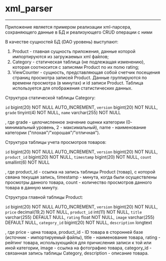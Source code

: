 # xml_parser
---
Приложение является примером реализации xml-парсера, сохраняющего данные в БД и реализующего CRUD операции с ними

В качестве сущностей БД (DAO уровень) выступают:
1. Product - главная сущность приложения, данные которой импортируются из загружаемых xml файлов;
2. Category - статическая таблица (не подлежащая изменению), которая соотносится с записями Product по их полю rating;
3. ViewCounter - сущность, представляющая собой счетчик посещения страниц просмотра записей Product. Данные группируются по времени просмотра (в минутах) и id записи Product. Таблица используется для отображения статистических данных.

Структура cтатической таблицы Category:

  `id` bigint(20) NOT NULL AUTO_INCREMENT,
  `version` bigint(20) NOT NULL,
  `grade` tinyint(4) NOT NULL,
  `name` varchar(255) NOT NULL
    
, где grade - целочисленное значение оценки категории (0- минимальный уровень, 2 - максимальный),
      name  - наименование категории ("плохая"/"хорошая"/"отличная").
      
Структура таблицы учета просмотров товаров:
 
 `id` bigint(20) NOT NULL AUTO_INCREMENT,
 `version` bigint(20) NOT NULL,
 `product_id` bigint(20) NOT NULL,
 `timestamp` bigint(20) NOT NULL,
 `count` smallint(6) NOT NULL
 
 , где  product_id  - ссылка на запись таблицы Product (товар), с которой свяана текущая запись,
        timestamp   - минута, когда были осуществлены просмотры данного товара,
        count       - количество просмотров данного товара в данную минуту.
        
Структура главной таблицы Product:
  
  `id` bigint(20) NOT NULL AUTO_INCREMENT,
  `version` bigint(20) NOT NULL,
  `price` decimal(19,2) NOT NULL,
  `product_id` int(11) NOT NULL,
  `title` varchar(255) DEFAULT NULL,
  `rating` float NOT NULL,
  `image` varchar(255) DEFAULT NULL,
  `category_id` bigint(20) NOT NULL,
  `description` longtext
  
, где price       - цена товара,
      product_id  - ID товара в сторонней базе (источник - импортируемый файлы),
      title       - наименование товара,
      rating      - рейтинг товара, использующийся для причисления записи к той или иной категории,
      image       - ссылка на фотографию товара,
      category_id - связанная запись таблицы Category,
      description - описание товара.
